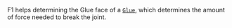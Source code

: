 F1 helps determining the Glue face of a [`Glue`](https://create.roblox.com/docs/reference/engine/classes/Glue), which determines the
amount of force needed to break the joint.